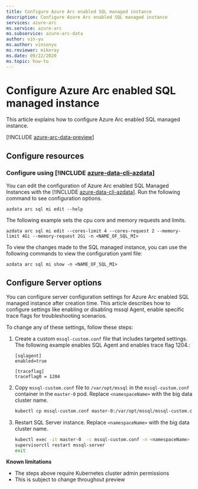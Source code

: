 ```yaml
---
title: Configure Azure Arc enabled SQL managed instance
description: Configure Azure Arc enabled SQL managed instance
services: azure-arc
ms.service: azure-arc
ms.subservice: azure-arc-data
author: vin-yu 
ms.author: vinsonyu
ms.reviewer: mikeray
ms.date: 09/22/2020
ms.topic: how-to
---
```


# Configure Azure Arc enabled SQL managed instance

This article explains how to configure Azure Arc enabled SQL managed instance.

[!INCLUDE [azure-arc-data-preview](../../../includes/azure-arc-data-preview.md)]

## Configure resources

### Configure using [!INCLUDE [azure-data-cli-azdata](../../../includes/azure-data-cli-azdata.md)]

You can edit the configuration of Azure Arc enabled SQL Managed Instances with the [!INCLUDE [azure-data-cli-azdata](../../../includes/azure-data-cli-azdata.md)]. Run the following command to see configuration options. 

```
azdata arc sql mi edit --help
```

The following example sets the cpu core and memory requests and limits.

```
azdata arc sql mi edit --cores-limit 4 --cores-request 2 --memory-limit 4Gi --memory-request 2Gi -n <NAME_OF_SQL_MI>
```

To view the changes made to the SQL managed instance, you can use the following commands to view the configuration yaml file:

```
azdata arc sql mi show -n <NAME_OF_SQL_MI>
```

## Configure Server options

You can configure server configuration settings for Azure Arc enabled SQL managed instance after creation time. This article describes how to configure settings like enabling or disabling mssql Agent, enable specific trace flags for troubleshooting scenarios.

To change any of these settings, follow these steps:

1. Create a custom `mssql-custom.conf` file that includes targeted settings. The following example enables SQL Agent and enables trace flag 1204.:

   ```
   [sqlagent]
   enabled=true
   
   [traceflag]
   traceflag0 = 1204
   ```

1. Copy `mssql-custom.conf` file to `/var/opt/mssql` in the `mssql-custom.conf` container in the `master-0` pod. Replace `<namespaceName>` with the big data cluster name.

   ```bash
   kubectl cp mssql-custom.conf master-0:/var/opt/mssql/mssql-custom.conf -c mssql-custom.conf -n <namespaceName>
   ```

1. Restart SQL Server instance.  Replace `<namespaceName>` with the big data cluster name.

   ```bash
   kubectl exec -it master-0  -c mssql-custom.conf -n <namespaceName> -- /bin/bash
   supervisorctl restart mssql-server
   exit
   ```


**Known limitations**
- The steps above require Kubernetes cluster admin permissions
- This is subject to change throughout preview
